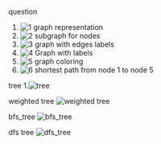 question
1. ![1  graph representation](https://github.com/user-attachments/assets/62fc6f45-7c46-4d30-943d-7f81419eae7f)
2. ![2  subgraph for nodes](https://github.com/user-attachments/assets/e59c2d84-a995-481e-a5da-e05e9ef907f6)
3. ![3  graph with edges labels](https://github.com/user-attachments/assets/bf7decde-70bd-4c4c-9cfd-f1e0b2ad1af9)
4. ![4  Graph with labels](https://github.com/user-attachments/assets/69bbbbb1-b2f9-43ec-ab62-e449a5eecc54)
5. ![5  graph coloring](https://github.com/user-attachments/assets/988edccd-5a63-404f-9829-85d815f89a24)
6. ![6  shortest path from node 1 to node 5](https://github.com/user-attachments/assets/b4fca8d9-3739-4055-855e-d7df72005d50)



tree
1.![tree](https://github.com/user-attachments/assets/94778fb3-57f4-47ca-b2ac-db0d9f159352)


weighted tree
![weighted tree](https://github.com/user-attachments/assets/9b4fe8b2-0770-4f1a-b9bf-e4f0f137fe00)




bfs_tree
![bfs_tree](https://github.com/user-attachments/assets/26772527-5e7b-4e28-922d-a15697f15efc)




dfs tree
![dfs_tree](https://github.com/user-attachments/assets/69284dd4-e9b7-49af-88a2-231c03fbe964)





